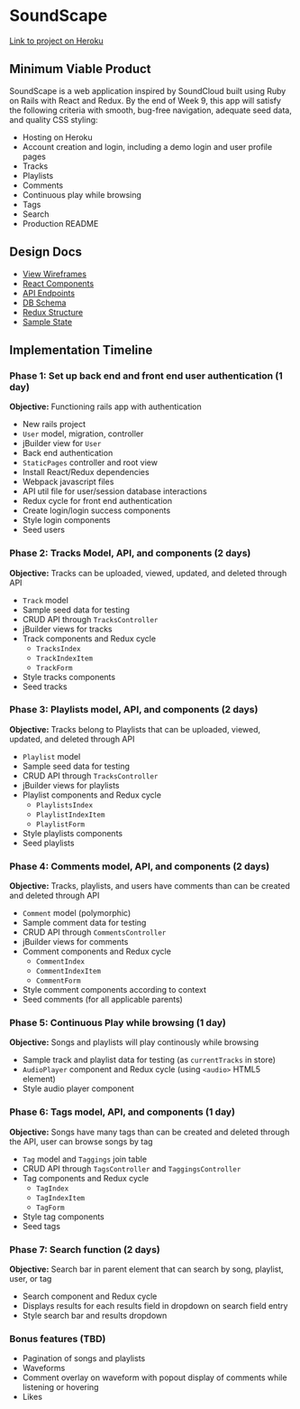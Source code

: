 # SoundScape

[Link to project on Heroku](http://herokuapp.com)

## Minimum Viable Product

SoundScape is a web application inspired by SoundCloud built using Ruby on Rails with React and Redux. By the end of Week 9, this app will satisfy the following criteria with smooth, bug-free navigation, adequate seed data, and quality CSS styling:

* Hosting on Heroku
* Account creation and login, including a demo login and user profile pages
* Tracks 
* Playlists
* Comments
* Continuous play while browsing
* Tags
* Search
* Production README

## Design Docs

* [View Wireframes](https://github.com/gbhmt/SoundScape/tree/master/docs/wireframes)
* [React Components](https://github.com/gbhmt/SoundScape/blob/master/docs/component-hierarchy.md)
* [API Endpoints](https://github.com/gbhmt/SoundScape/blob/master/docs/api-endpoints.md)
* [DB Schema](https://github.com/gbhmt/SoundScape/blob/master/docs/schema.md)
* [Redux Structure](https://github.com/gbhmt/SoundScape/blob/master/docs/redux-structure.md)
* [Sample State](https://github.com/gbhmt/SoundScape/blob/master/docs/sample-state.md)

## Implementation Timeline

### Phase 1: Set up back end and front end user authentication (1 day)
**Objective:** Functioning rails app with authentication
* New rails project
* `User` model, migration, controller
* jBuilder view for `User`
* Back end authentication
* `StaticPages` controller and root view 
* Install React/Redux dependencies
* Webpack javascript files
* API util file for user/session database interactions
* Redux cycle for front end authentication
* Create login/login success components
* Style login components
* Seed users

### Phase 2: Tracks Model, API, and components (2 days)
**Objective:** Tracks can be uploaded, viewed, updated, and deleted through API
* `Track` model
* Sample seed data for testing
* CRUD API through `TracksController`
* jBuilder views for tracks
* Track components and Redux cycle
  * `TracksIndex`
  * `TrackIndexItem`
  * `TrackForm`
* Style tracks components
* Seed tracks

### Phase 3: Playlists model, API, and components (2 days)
**Objective:** Tracks belong to Playlists that can be uploaded, viewed, updated, and deleted through API
* `Playlist` model
* Sample seed data for testing
* CRUD API through `TracksController`
* jBuilder views for playlists
* Playlist components and Redux cycle
  * `PlaylistsIndex`
  * `PlaylistIndexItem`
  * `PlaylistForm`
* Style playlists components
* Seed playlists

### Phase 4: Comments model, API, and components (2 days)
**Objective:** Tracks, playlists, and users have comments than can be created and deleted through API
* `Comment` model (polymorphic)
* Sample comment data for testing
* CRUD API through `CommentsController`
* jBuilder views for comments
* Comment components and Redux cycle
  * `CommentIndex`
  * `CommentIndexItem`
  * `CommentForm`
* Style comment components according to context
* Seed comments (for all applicable parents)

### Phase 5: Continuous Play while browsing (1 day)
**Objective:** Songs and playlists will play continously while browsing
* Sample track and playlist data for testing (as `currentTracks` in store)
* `AudioPlayer` component and Redux cycle (using `<audio>` HTML5 element)
* Style audio player component

### Phase 6: Tags model, API, and components (1 day)
**Objective:** Songs have many tags than can be created and deleted through the API, user can browse songs by tag
* `Tag` model and `Taggings` join table
* CRUD API through `TagsController` and `TaggingsController`
* Tag components and Redux cycle
  * `TagIndex`
  * `TagIndexItem`
  * `TagForm`
* Style tag components
* Seed tags

### Phase 7: Search function (2 days)
**Objective:** Search bar in parent element that can search by song, playlist, user, or tag
* Search component and Redux cycle
* Displays results for each results field in dropdown on search field entry
* Style search bar and results dropdown

### Bonus features (TBD)
* Pagination of songs and playlists
* Waveforms
* Comment overlay on waveform with popout display of comments while listening or hovering
* Likes






